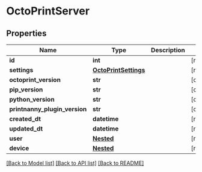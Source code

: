 # OctoPrintServer


## Properties
Name | Type | Description | Notes
------------ | ------------- | ------------- | -------------
**id** | **int** |  | [readonly] 
**settings** | [**OctoPrintSettings**](OctoPrintSettings.md) |  | [readonly] 
**octoprint_version** | **str** |  | [optional] 
**pip_version** | **str** |  | [optional] 
**python_version** | **str** |  | [optional] 
**printnanny_plugin_version** | **str** |  | [optional] 
**created_dt** | **datetime** |  | [readonly] 
**updated_dt** | **datetime** |  | [readonly] 
**user** | [**Nested**](Nested.md) |  | [readonly] 
**device** | [**Nested**](Nested.md) |  | [readonly] 

[[Back to Model list]](../README.md#documentation-for-models) [[Back to API list]](../README.md#documentation-for-api-endpoints) [[Back to README]](../README.md)


